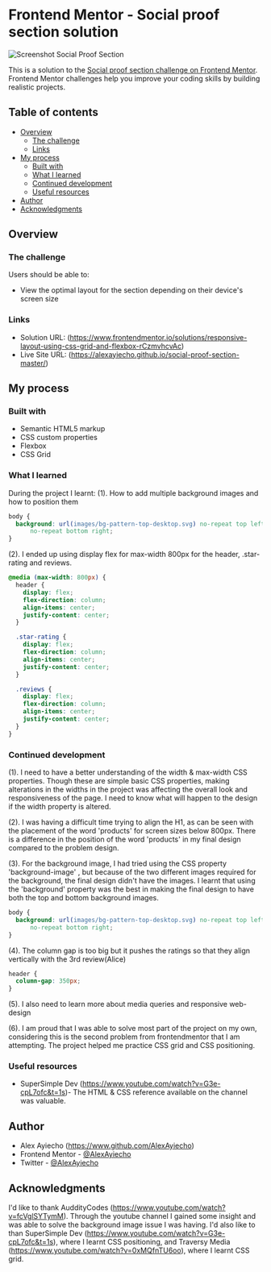 # Frontend Mentor - Social proof section solution

![Screenshot Social Proof Section](https://github.com/AlexAyiecho/social-proof-section-master/assets/140613985/fd984abb-6a1d-49bc-b21c-df01592c881e)

This is a solution to the [Social proof section challenge on Frontend Mentor](https://www.frontendmentor.io/challenges/social-proof-section-6e0qTv_bA). Frontend Mentor challenges help you improve your coding skills by building realistic projects.

## Table of contents

- [Overview](#overview)
  - [The challenge](#the-challenge)
  - [Links](#links)
- [My process](#my-process)
  - [Built with](#built-with)
  - [What I learned](#what-i-learned)
  - [Continued development](#continued-development)
  - [Useful resources](#useful-resources)
- [Author](#author)
- [Acknowledgments](#acknowledgments)

## Overview

### The challenge

Users should be able to:

- View the optimal layout for the section depending on their device's screen size

### Links

- Solution URL: (https://www.frontendmentor.io/solutions/responsive-layout-using-css-grid-and-flexbox-rCzmvhcvAc)
- Live Site URL: (https://alexayiecho.github.io/social-proof-section-master/)

## My process

### Built with

- Semantic HTML5 markup
- CSS custom properties
- Flexbox
- CSS Grid

### What I learned

During the project I learnt:
(1). How to add multiple background images and how to position them

```css
body {
  background: url(images/bg-pattern-top-desktop.svg) no-repeat top left, url(images/bg-pattern-bottom-desktop.svg)
      no-repeat bottom right;
}
```

(2). I ended up using display flex for max-width 800px for the header, .star-rating and reviews.

```css
@media (max-width: 800px) {
  header {
    display: flex;
    flex-direction: column;
    align-items: center;
    justify-content: center;
  }

  .star-rating {
    display: flex;
    flex-direction: column;
    align-items: center;
    justify-content: center;
  }

  .reviews {
    display: flex;
    flex-direction: column;
    align-items: center;
    justify-content: center;
  }
}
```

### Continued development

(1). I need to have a better understanding of the width & max-width CSS properties. Though these are simple basic CSS properties, making alterations in the widths in the project was affecting the overall look and responsiveness of the page. I need to know what will happen to the design if the width property is altered.

(2). I was having a difficult time trying to align the H1, as can be seen with the placement of the
word 'products' for screen sizes below 800px. There is a difference in the position of the word 'products' in my final design compared to the problem design.

(3). For the background image, I had tried using the CSS property 'background-image' , but because of the two different images required for the background, the final design didn't have the images. I learnt that using the 'background' property was the best in making the final design to have both the top and bottom background images.

```css
body {
  background: url(images/bg-pattern-top-desktop.svg) no-repeat top left, url(images/bg-pattern-bottom-desktop.svg)
      no-repeat bottom right;
}
```

(4). The column gap is too big but it pushes the ratings so that they align vertically with the 3rd review(Alice)

```css
header {
  column-gap: 350px;
}
```

(5). I also need to learn more about media queries and responsive web-design

(6). I am proud that I was able to solve most part of the project on my own, considering this is the second problem from frontendmentor that I am attempting. The project helped me practice CSS grid and CSS positioning.

### Useful resources

- SuperSimple Dev (https://www.youtube.com/watch?v=G3e-cpL7ofc&t=1s)- The HTML & CSS reference available on the channel was valuable.

## Author

- Alex Ayiecho (https://www.github.com/AlexAyiecho)
- Frontend Mentor - [@AlexAyiecho](https://www.frontendmentor.io/profile/AlexAyiecho)
- Twitter - [@AlexAyiecho](https://www.twitter.com/AlexAyiecho)

## Acknowledgments

I'd like to thank AuddityCodes (https://www.youtube.com/watch?v=fcVglSYTymM). Through the youtube channel I gained some insight and was able to solve the background image issue I was having.
I'd also like to than SuperSimple Dev (https://www.youtube.com/watch?v=G3e-cpL7ofc&t=1s), where I learnt CSS positioning, and Traversy Media (https://www.youtube.com/watch?v=0xMQfnTU6oo), where I learnt CSS grid.
